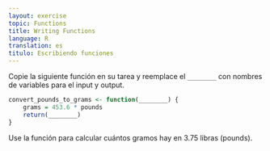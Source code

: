 ```yaml
---
layout: exercise
topic: Functions
title: Writing Functions
language: R
translation: es
titulo: Escribiendo funciones
---
```

Copie la siguiente función en su tarea y reemplace el `________` con nombres de variables para el input y output.

```r
convert_pounds_to_grams <- function(________) {
    grams = 453.6 * pounds
    return(________)
}
```

Use la función para calcular cuántos gramos hay en 3.75 libras (pounds).